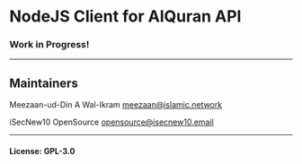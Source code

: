 # NodeJS Client for AlQuran API

### Work in Progress!

---

## Maintainers

Meezaan-ud-Din A Wal-Ikram [meezaan@islamic.network](meezaan@islamic.network)

iSecNew10 OpenSource [opensource@isecnew10.email](opensource@isecnew10.email)

---

#### License: GPL-3.0
